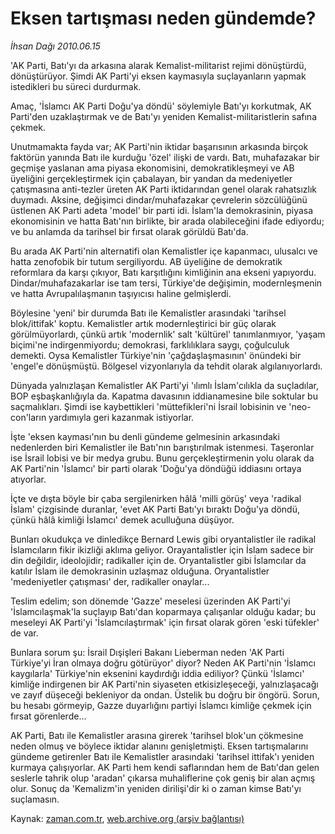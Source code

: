 # Eksen tartışması neden gündemde?

*İhsan Dağı 2010.06.15*

<td class="columnist-detail">
<p>'AK Parti, Batı'yı da arkasına alarak Kemalist-militarist rejimi dönüştürdü, dönüştürüyor. Şimdi AK Parti'yi eksen kaymasıyla suçlayanların yapmak istedikleri bu süreci durdurmak.</p>
<p>
<div id="haberMetinDiv">
<p>Amaç, 'İslamcı AK Parti Doğu'ya döndü' söylemiyle Batı'yı korkutmak, AK Parti'den uzaklaştırmak ve de Batı'yı yeniden Kemalist-militaristlerin safına çekmek.
<p>Unutmamakta fayda var; AK Parti'nin iktidar başarısının arkasında birçok faktörün yanında Batı ile kurduğu 'özel' ilişki de vardı. Batı, muhafazakar bir geçmişe yaslanan ama piyasa ekonomisini, demokratikleşmeyi ve AB üyeliğini gerçekleştirmek için çabalayan, bir yandan da medeniyetler çatışmasına anti-tezler üreten AK Parti iktidarından genel olarak rahatsızlık duymadı. Aksine, değişimci dindar/muhafazakar çevrelerin sözcülüğünü üstlenen AK Parti adeta 'model' bir parti idi. İslam'la demokrasinin, piyasa ekonomisinin ve hatta Batı'nın birlikte, bir arada olabileceğini ifade ediyordu; ve bu anlamda da tarihsel bir fırsat olarak görüldü Batı'da.
<p>Bu arada AK Parti'nin alternatifi olan Kemalistler içe kapanmacı, ulusalcı ve hatta zenofobik bir tutum sergiliyordu. AB üyeliğine de demokratik reformlara da karşı çıkıyor, Batı karşıtlığını kimliğinin ana ekseni yapıyordu. Dindar/muhafazakarlar ise tam tersi, Türkiye'de değişimin, modernleşmenin ve hatta Avrupalılaşmanın taşıyıcısı haline gelmişlerdi.
<p>Böylesine 'yeni' bir durumda Batı ile Kemalistler arasındaki 'tarihsel blok/ittifak' koptu. Kemalistler artık modernleştirici bir güç olarak görülmüyorlardı, çünkü artık 'modernlik' salt 'kültürel' tanımlanmıyor, 'yaşam biçimi'ne indirgenmiyordu; demokrasi, farklılıklara saygı, çoğulculuk demekti. Oysa Kemalistler Türkiye'nin 'çağdaşlaşmasının' önündeki bir 'engel'e dönüşmüştü. Bölgesel vizyonlarıyla da tehdit olarak algılanıyorlardı.
<p>Dünyada yalnızlaşan Kemalistler AK Parti'yi 'ılımlı İslam'cılıkla da suçladılar, BOP eşbaşkanlığıyla da. Kapatma davasının iddianamesine bile soktular bu saçmalıkları. Şimdi ise kaybettikleri 'müttefikleri'ni İsrail lobisinin ve 'neo-con'ların yardımıyla geri kazanmak istiyorlar.
<p>İşte 'eksen kayması'nın bu denli gündeme gelmesinin arkasındaki nedenlerden biri Kemalistler ile Batı'nın barıştırılmak istenmesi. Taşeronlar ise İsrail lobisi ve bir medya grubu. Bunu gerçekleştirmenin yolu olarak da AK Parti'nin 'İslamcı' bir parti olarak 'Doğu'ya döndüğü iddiasını ortaya atıyorlar.
<p>İçte ve dışta böyle bir çaba sergilenirken hâlâ 'milli görüş' veya 'radikal İslam' çizgisinde duranlar, 'evet AK Parti Batı'yı bıraktı Doğu'ya döndü, çünkü hâlâ kimliği İslamcı' demek aculluğuna düşüyor.
<p>Bunları okudukça ve dinledikçe Bernard Lewis gibi oryantalistler ile radikal İslamcıların fikir ikizliği aklıma geliyor. Orayantalistler için İslam sadece bir din değildir, ideolojidir; radikaller için de. Oryantalistler gibi İslamcılar da katılır İslam ile demokrasinin uzlaşmaz olduğuna. Oryantalistler 'medeniyetler çatışması' der, radikaller onaylar...
<p>Teslim edelim; son dönemde 'Gazze' meselesi üzerinden AK Parti'yi 'İslamcılaşmak'la suçlayıp Batı'dan koparmaya çalışanlar olduğu kadar; bu meseleyi AK Parti'yi 'İslamcılaştırmak' için fırsat olarak gören 'eski tüfekler' de var.
<p>Bunlara sorum şu: İsrail Dışişleri Bakanı Lieberman neden 'AK Parti Türkiye'yi İran olmaya doğru götürüyor' diyor? Neden AK Parti'nin 'İslamcı kaygılarla' Türkiye'nin eksenini kaydırdığı iddia ediliyor? Çünkü 'İslamcı' kimliğe indirgenen bir AK Parti'nin siyaseten etkisizleşeceği, yalnızlaşacağı ve zayıf düşeceği bekleniyor da ondan. Üstelik bu doğru bir öngörü. Sorun, bu hesabı görmeyip, Gazze duyarlığını partiyi İslamcı kimliğe çekmek için fırsat görenlerde...
<p>AK Parti, Batı ile Kemalistler arasına girerek 'tarihsel blok'un çökmesine neden olmuş ve böylece iktidar alanını genişletmişti. Eksen tartışmalarını gündeme getirenler Batı ile Kemalistler arasındaki 'tarihsel ittifak'ı yeniden kurmaya çalışıyorlar. AK Parti hem kendi saflarından hem de Batı'dan gelen seslerle tahrik olup 'aradan' çıkarsa muhaliflerine çok geniş bir alan açmış olur. Sonuç da 'Kemalizm'in yeniden dirilişi'dir ki o zaman kimse Batı'yı suçlamasın.</p></p></p></p></p></p></p></p></p></p></p></div>
</p>
<a href="http://web.archive.org/web/20110106045316/mailto:i.dagi@zaman.com.tr">
</a></td>

Kaynak: [zaman.com.tr](http://zaman.com.tr/yazar.do?yazino=995518), [web.archive.org (arşiv bağlantısı)](http://web.archive.org/web/20110106045316/http://www.zaman.com.tr/yazar.do?yazino=995518)

